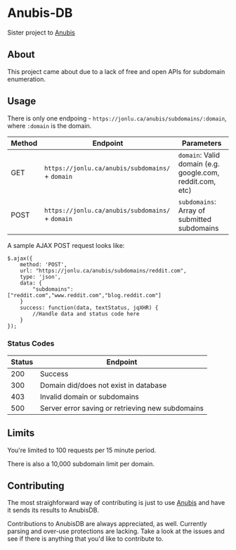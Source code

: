 # Anubis-DB

Sister project to [Anubis](https://github.com/jonluca/Anubis)

## About

This project came about due to a lack of free and open APIs for subdomain enumeration. 

## Usage

There is only one endpoing - `https://jonlu.ca/anubis/subdomains/:domain`, where `:domain` is the domain. 

| Method | Endpoint | Parameters | 
| -------- | -------- | -------- | 
| GET | `https://jonlu.ca/anubis/subdomains/` + `domain` | `domain`: Valid domain (e.g. google.com, reddit.com, etc) |
| POST | `https://jonlu.ca/anubis/subdomains/` + `domain` | `subdomains`: Array of submitted subdomains | 


A sample AJAX POST request looks like:

```
$.ajax({
    method: 'POST',
    url: "https://jonlu.ca/anubis/subdomains/reddit.com",
    type: 'json',
    data: { 
        "subdomains": ["reddit.com","www.reddit.com","blog.reddit.com"]
    }
    success: function(data, textStatus, jqXHR) {
        //Handle data and status code here
    }
});
```

### Status Codes

| Status | Endpoint | 
| -------- | -------- | 
| 200 | Success |
| 300 | Domain did/does not exist in database| 
| 403 | Invalid domain or subdomains | 
| 500 | Server error saving or retrieving new subdomains | 

## Limits

You're limited to 100 requests per 15 minute period.

There is also a 10,000 subdomain limit per domain. 

## Contributing

The most straighforward way of contributing is just to use [Anubis](https://github.com/jonluca/anubis) and have it sends its results to AnubisDB. 

Contributions to AnubisDB are always appreciated, as well. Currently parsing and over-use protections are lacking. Take a look at the issues and see if there is anything that you'd like to contribute to. 
